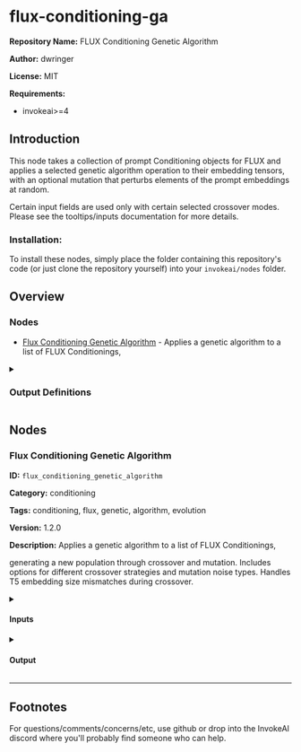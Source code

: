 # flux-conditioning-ga

**Repository Name:** FLUX Conditioning Genetic Algorithm

**Author:** dwringer

**License:** MIT

**Requirements:**
- invokeai>=4

## Introduction
This node takes a collection of prompt Conditioning objects for FLUX and applies a selected genetic algorithm operation to their embedding tensors, with an optional mutation that perturbs elements of the prompt embeddings at random.

Certain input fields are used only with certain selected crossover modes. Please see the tooltips/inputs documentation for more details.

### Installation:

To install these nodes, simply place the folder containing this
repository's code (or just clone the repository yourself) into your
`invokeai/nodes` folder.

## Overview
### Nodes
- [Flux Conditioning Genetic Algorithm](#flux-conditioning-genetic-algorithm) - Applies a genetic algorithm to a list of FLUX Conditionings,

<details>
<summary>

### Output Definitions

</summary>

- `SelectedFluxConditioningOutput` - Output definition with 1 fields
</details>

## Nodes
### Flux Conditioning Genetic Algorithm
**ID:** `flux_conditioning_genetic_algorithm`

**Category:** conditioning

**Tags:** conditioning, flux, genetic, algorithm, evolution

**Version:** 1.2.0

**Description:** Applies a genetic algorithm to a list of FLUX Conditionings,

generating a new population through crossover and mutation.
    Includes options for different crossover strategies and mutation noise types.
    Handles T5 embedding size mismatches during crossover.

<details>
<summary>

#### Inputs

</summary>

| Name | Type | Description | Default |
| ---- | ---- | ----------- | ------- |
| `candidates` | `list[FluxConditioningField]` | List of FLUX Conditioning candidates for the genetic algorithm. | None |
| `population_size` | `int` | Desired size of the new conditioning population. | 10 |
| `crossover_method` | `Literal[(Differential Evolution, BLX-alpha, N-Point Splice)]` | Method to use for combining parent embeddings. | Differential Evolution |
| `num_crossover_points` | `int` | Number of crossover points for N-Point Splice. (Only used with N-Point Splice method) | 3 |
| `differential_evolution_scale` | `float` | Scale factor for differential evolution crossover. (Only used with Differential Evolution method) | 0.7 |
| `crossover_rate` | `float` | Crossover rate; probability of change for each tensor element. (Only used with DE and BLX-alpha methods) | 1.0 |
| `blx_alpha` | `float` | Alpha parameter for BLX-alpha crossover. (Only used with BLX-alpha method) | 0.5 |
| `expand_t5_embeddings` | `bool` | If true, smaller T5 embeddings are expanded by concatenating clones if their size along dimension 1 is an exact multiple of the larger embedding's size. Otherwise, the larger embedding is cut down. This only applies during crossover when sizes are mismatched. | True |
| `mutation_rate` | `float` | Rate of mutation per tensor element (0.0 to 1.0). | 0.1 |
| `mutation_strength` | `float` | Strength of mutation (noise multiplier). | 0.05 |
| `use_gaussian_mutation` | `bool` | If true, uses Gaussian noise for mutation; otherwise, uses uniform noise. | True |
| `seed` | `int` | Random seed for deterministic behavior. | 0 |
| `selected_member_index` | `int` | Index of the new population member to output as a single conditioning. | 0 |


</details>

<details>
<summary>

#### Output

</summary>

**Type:** `SelectedFluxConditioningOutput`

| Name | Type | Description |
| ---- | ---- | ----------- |
| `conditioning` | `FluxConditioningField` | The selected Flux Conditioning |


</details>

---

## Footnotes
For questions/comments/concerns/etc, use github or drop into the InvokeAI discord where you'll probably find someone who can help.
